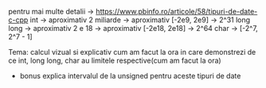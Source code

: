 pentru mai multe detalii -> https://www.pbinfo.ro/articole/58/tipuri-de-date-c-cpp
int -> aproximativ 2 miliarde -> aproximativ [-2e9, 2e9] -> 2^31
long long -> aproximativ 2 e 18 -> aproximativ [-2e18, 2e18] -> 2^64
char -> [-2^7, 2^7 - 1]

Tema:
calcul vizual si explicativ cum am facut la ora in care demonstrezi de ce int, long long, char au limitele respective(cum am facut la ora)

- bonus explica intervalul de la unsigned pentru aceste tipuri de date
